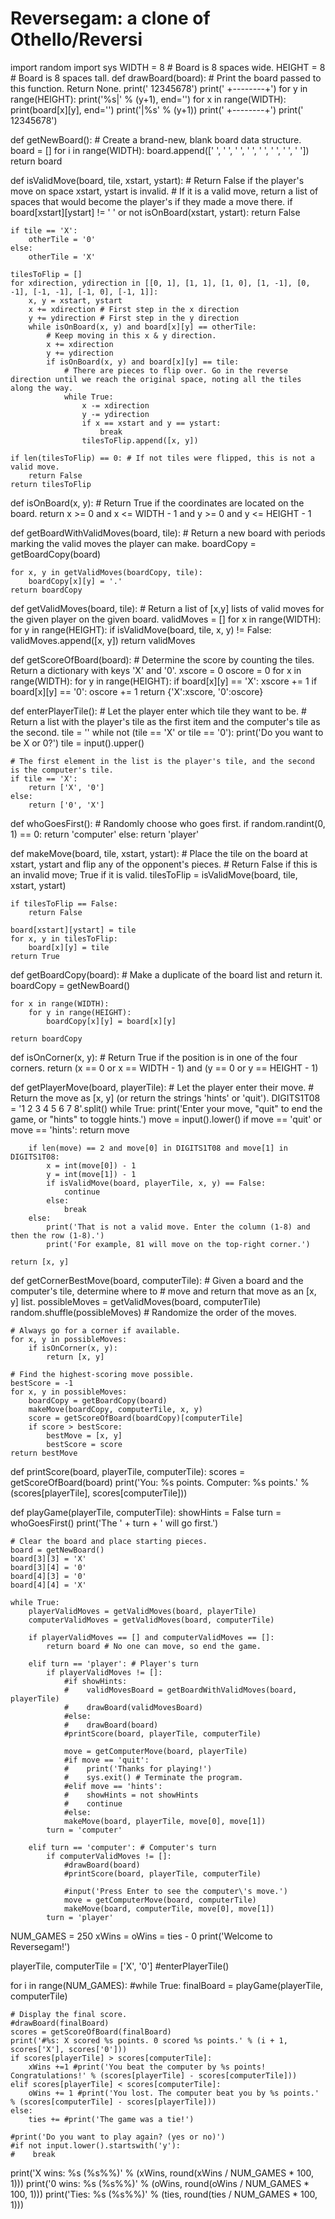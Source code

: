 # Reversegam: a clone of Othello/Reversi
import random
import sys
WIDTH = 8 # Board is 8 spaces wide.
HEIGHT = 8 # Board is 8 spaces tall.
def drawBoard(board):
    # Print the board passed to this function. Return None.
    print('  12345678')
    print(' +--------+')
    for y in range(HEIGHT):
        print('%s|' % (y+1), end='')
        for x in range(WIDTH):
            print(board[x][y], end='')
        print('|%s' % (y+1))
    print(' +--------+')
    print('  12345678')

def getNewBoard():
    # Create a brand-new, blank board data structure.
    board = []
    for i in range(WIDTH):
        board.append([' ', ' ', ' ', ' ', ' ', ' ', ' ', ' '])
    return board

def isValidMove(board, tile, xstart, ystart):
    # Return False if the player's move on space xstart, ystart is invalid.
    # If it is a valid move, return a list of spaces that would become the player's if they made a move there.
    if board[xstart][ystart] != ' ' or not isOnBoard(xstart, ystart):
        return False

    if tile == 'X':
        otherTile = '0'
    else:
        otherTile = 'X'

    tilesToFlip = []
    for xdirection, ydirection in [[0, 1], [1, 1], [1, 0], [1, -1], [0, -1], [-1, -1], [-1, 0], [-1, 1]]:
        x, y = xstart, ystart
        x += xdirection # First step in the x direction
        y += ydirection # First step in the y direction
        while isOnBoard(x, y) and board[x][y] == otherTile:
            # Keep moving in this x & y direction.
            x += xdirection
            y += ydirection
            if isOnBoard(x, y) and board[x][y] == tile:
                # There are pieces to flip over. Go in the reverse direction until we reach the original space, noting all the tiles along the way.
                while True:
                    x -= xdirection
                    y -= ydirection
                    if x == xstart and y == ystart:
                        break
                    tilesToFlip.append([x, y])

    if len(tilesToFlip) == 0: # If not tiles were flipped, this is not a valid move.
        return False
    return tilesToFlip

def isOnBoard(x, y):
    # Return True if the coordinates are located on the board.
    return x >= 0 and x <= WIDTH - 1 and y >= 0 and y <= HEIGHT - 1

def getBoardWithValidMoves(board, tile):
    # Return a new board with periods marking the valid moves the player can make.
    boardCopy = getBoardCopy(board)

    for x, y in getValidMoves(boardCopy, tile):
        boardCopy[x][y] = '.'
    return boardCopy

def getValidMoves(board, tile):
    # Return a list of [x,y] lists of valid moves for the given player on the given board.
    validMoves = []
    for x in range(WIDTH):
        for y in range(HEIGHT):
            if isValidMove(board, tile, x, y) != False:
                validMoves.append([x, y])
    return validMoves

def getScoreOfBoard(board):
    # Determine the score by counting the tiles. Return a dictionary with keys 'X' and '0'.
    xscore = 0
    oscore = 0
    for x in range(WIDTH):
        for y in range(HEIGHT):
            if board[x][y] == 'X':
                xscore += 1
            if board[x][y] == '0':
                oscore += 1
    return {'X':xscore, '0':oscore}

def enterPlayerTile():
    # Let the player enter which tile they want to be.
    # Return a list with the player's tile as the first item and the computer's tile as the second.
    tile = ''
    while not (tile == 'X' or tile == '0'):
        print('Do you want to be X or 0?')
        tile = input().upper()

    # The first element in the list is the player's tile, and the second is the computer's tile.
    if tile == 'X':
        return ['X', '0']
    else:
        return ['0', 'X']

def whoGoesFirst():
    # Randomly choose who goes first.
    if random.randint(0, 1) == 0:
        return 'computer'
    else:
        return 'player'

def makeMove(board, tile, xstart, ystart):
    # Place the tile on the board at xstart, ystart and flip any of the opponent's pieces.
    # Return False if this is an invalid move; True if it is valid.
    tilesToFlip = isValidMove(board, tile, xstart, ystart)

    if tilesToFlip == False:
        return False

    board[xstart][ystart] = tile
    for x, y in tilesToFlip:
        board[x][y] = tile
    return True

def getBoardCopy(board):
    # Make a duplicate of the board list and return it.
    boardCopy = getNewBoard()

    for x in range(WIDTH):
        for y in range(HEIGHT):
            boardCopy[x][y] = board[x][y]

    return boardCopy

def isOnCorner(x, y):
    # Return True if the position is in one of the four corners.
    return (x == 0 or x == WIDTH - 1) and (y == 0 or y == HEIGHT - 1)

def getPlayerMove(board, playerTile):
    # Let the player enter their move.
    # Return the move as [x, y] (or return the strings 'hints' or 'quit').
    DIGITS1T08 = '1 2 3 4 5 6 7 8'.split()
    while True:
        print('Enter your move, "quit" to end the game, or "hints" to toggle hints.')
        move = input().lower()
        if move == 'quit' or move == 'hints':
            return move

        if len(move) == 2 and move[0] in DIGITS1T08 and move[1] in DIGITS1T08:
            x = int(move[0]) - 1
            y = int(move[1]) - 1
            if isValidMove(board, playerTile, x, y) == False:
                continue
            else:
                break
        else:
            print('That is not a valid move. Enter the column (1-8) and then the row (1-8).')
            print('For example, 81 will move on the top-right corner.')

    return [x, y]

def getCornerBestMove(board, computerTile):
    # Given a board and the computer's tile, determine where to
    # move and return that move as an [x, y] list.
    possibleMoves = getValidMoves(board, computerTile)
    random.shuffle(possibleMoves) # Randomize the order of the moves.

    # Always go for a corner if available.
    for x, y in possibleMoves:
        if isOnCorner(x, y):
            return [x, y]

    # Find the highest-scoring move possible.
    bestScore = -1
    for x, y in possibleMoves:
        boardCopy = getBoardCopy(board)
        makeMove(boardCopy, computerTile, x, y)
        score = getScoreOfBoard(boardCopy)[computerTile]
        if score > bestScore:
            bestMove = [x, y]
            bestScore = score
    return bestMove

def printScore(board, playerTile, computerTile):
    scores = getScoreOfBoard(board)
    print('You: %s points. Computer: %s points.' % (scores[playerTile], scores[computerTile]))

def playGame(playerTile, computerTile):
    showHints = False
    turn = whoGoesFirst()
    print('The ' + turn + ' will go first.')

    # Clear the board and place starting pieces.
    board = getNewBoard()
    board[3][3] = 'X'
    board[3][4] = '0'
    board[4][3] = '0'
    board[4][4] = 'X'

    while True:
        playerValidMoves = getValidMoves(board, playerTile)
        computerValidMoves = getValidMoves(board, computerTile)

        if playerValidMoves == [] and computerValidMoves == []:
            return board # No one can move, so end the game.

        elif turn == 'player': # Player's turn
            if playerValidMoves != []:
                #if showHints:
                #    validMovesBoard = getBoardWithValidMoves(board, playerTile)
                #    drawBoard(validMovesBoard)
                #else:
                #    drawBoard(board)
                #printScore(board, playerTile, computerTile)

                move = getComputerMove(board, playerTile)
                #if move == 'quit':
                #    print('Thanks for playing!')
                #    sys.exit() # Terminate the program.
                #elif move == 'hints':
                #    showHints = not showHints
                #    continue
                #else:
                makeMove(board, playerTile, move[0], move[1])
            turn = 'computer'

        elif turn == 'computer': # Computer's turn
            if computerValidMoves != []:
                #drawBoard(board)
                #printScore(board, playerTile, computerTile)

                #input('Press Enter to see the computer\'s move.')
                move = getComputerMove(board, computerTile)
                makeMove(board, computerTile, move[0], move[1])
            turn = 'player'

NUM_GAMES = 250
xWins = oWins = ties - 0
print('Welcome to Reversegam!')

playerTile, computerTile = ['X', '0'] #enterPlayerTile()

for i in range(NUM_GAMES): #while True:
    finalBoard = playGame(playerTile, computerTile)

    # Display the final score.
    #drawBoard(finalBoard)
    scores = getScoreOfBoard(finalBoard)
    print('#%s: X scored %s points. 0 scored %s points.' % (i + 1, scores['X'], scores['0']))
    if scores[playerTile] > scores[computerTile]:
        xWins +=1 #print('You beat the computer by %s points! Congratulations!' % (scores[playerTile] - scores[computerTile]))
    elif scores[playerTile] < scores[computerTile]:
        oWins += 1 #print('You lost. The computer beat you by %s points.' % (scores[computerTile] - scores[playerTile]))
    else:
        ties += #print('The game was a tie!')

    #print('Do you want to play again? (yes or no)')
    #if not input.lower().startswith('y'):
    #    break
   
print('X wins: %s (%s%%)' % (xWins, round(xWins / NUM_GAMES * 100, 1)))
print('0 wins: %s (%s%%)' % (oWins, round(oWins / NUM_GAMES * 100, 1)))
print('Ties:   %s (%s%%)' % (ties, round(ties / NUM_GAMES * 100, 1)))
